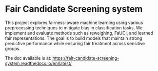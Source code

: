 # Fair Candidate Screening system
This project explores fairness-aware machine learning using various preprocessing techniques to mitigate bias in classification tasks. We implement and evaluate methods such as reweighing, FaUCI, and learned fair representations. The goal is to build models that maintain strong predictive performance while ensuring fair treatment across sensitive groups.

The doc available is at: https://fair-candidate-screening-system.readthedocs.io/en/latest/

